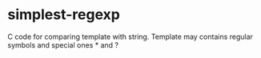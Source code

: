 # simplest-regexp
C code for comparing template with string. Template may contains regular symbols and special ones * and ?
